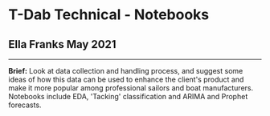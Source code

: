 # T-Dab Technical - Notebooks
## Ella Franks May 2021

--- 

**Brief:** Look at data collection and handling process, and suggest some ideas of how this data can be used to enhance the client's product and make it more popular among professional sailors and boat manufacturers. Notebooks include EDA, 'Tacking' classification and ARIMA and Prophet forecasts.

